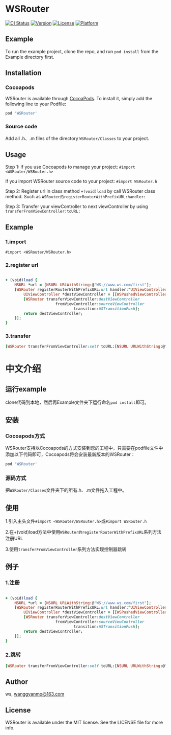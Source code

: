 # WSRouter

[![CI Status](https://img.shields.io/travis/nlgb/WSRouter.svg?style=flat)](https://travis-ci.org/nlgb/WSRouter)
[![Version](https://img.shields.io/cocoapods/v/WSRouter.svg?style=flat)](https://cocoapods.org/pods/WSRouter)
[![License](https://img.shields.io/cocoapods/l/WSRouter.svg?style=flat)](https://cocoapods.org/pods/WSRouter)
[![Platform](https://img.shields.io/cocoapods/p/WSRouter.svg?style=flat)](https://cocoapods.org/pods/WSRouter)

## Example

To run the example project, clone the repo, and run `pod install` from the Example directory first.

## Installation

### Cocoapods
WSRouter is available through [CocoaPods](https://cocoapods.org). To install
it, simply add the following line to your Podfile:

```ruby
pod 'WSRouter'
```

### Source code
Add all .h、.m files of the directory `WSRouter/Classes` to your project.

## Usage
Step 1:
If you use Cocoapods to manage your project:
`#import <WSRouter/WSRouter.h>`

If you import WSRouter source code to your project:
`#import WSRouter.h`

Step 2:
Register url in class method `+(void)load` by call WSRouter class method. Such as `WSRouter的registerRouterWithPrefixURL:handler:`

Step 3:
Transfer your viewController to next viewController by using `transferFromViewController:toURL:`

## Example

### 1.import
`#import <WSRouter/WSRouter.h>`

### 2.register url
```ruby

+ (void)load {
    NSURL *url = [NSURL URLWithString:@"WS://www.ws.com/first"];
    [WSRouter registerRouterWithPrefixURL:url handler:^UIViewController *(NSURL *URL, UIViewController *sourceViewController) {
        UIViewController *destViewController = [[WSPushedViewController alloc] init];
        [WSRouter transferViewController:destViewController
                      fromViewController:sourceViewController
                              transition:WSTransitionPush];
        return destViewController;
    }];
}

```

### 3.transfer
```ruby
[WSRouter transferFromViewController:self toURL:[NSURL URLWithString:@"WS://www.ws.com/first?uid=666"]];

```

# 中文介绍

## 运行example
clone代码到本地，然后再Example文件夹下运行命名`pod install`即可。

## 安装

### Cocoapods方式
WSRouter支持以Cocoapods的方式安装到您的工程中，只需要在podfile文件中添加以下代码即可，Cocoapods将会安装最新版本的WSRouter：
```ruby
pod 'WSRouter'
```

### 源码方式
把`WSRouter/Classes`文件夹下的所有.h、.m文件拖入工程中。

## 使用
1.引入主头文件`#import <WSRouter/WSRouter.h>`或`#import WSRouter.h`

2.在+(void)load方法中使用`WSRouter的registerRouterWithPrefixURL`系列方法注册URL 

3.使用`transferFromViewController`系列方法实现控制器跳转

## 例子
### 1.注册
```ruby

+ (void)load {
    NSURL *url = [NSURL URLWithString:@"WS://www.ws.com/first"];
    [WSRouter registerRouterWithPrefixURL:url handler:^UIViewController *(NSURL *URL, UIViewController *sourceViewController) {
        UIViewController *destViewController = [[WSPushedViewController alloc] init];
        [WSRouter transferViewController:destViewController
                      fromViewController:sourceViewController
                              transition:WSTransitionPush];
        return destViewController;
    }];
}

```

### 2.跳转
```ruby
[WSRouter transferFromViewController:self toURL:[NSURL URLWithString:@"WS://www.ws.com/first?uid=666"]];

```

## Author

ws, wanggyanmo@163.com

## License

WSRouter is available under the MIT license. See the LICENSE file for more info.
